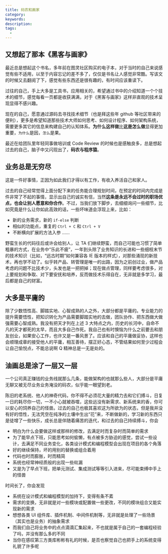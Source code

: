 ```yaml
---
title: 码农和画家
category:
keywords:
description:
tags:
  -
---
```


## 又想起了那本《黑客与画家》

最近总是想起这个书名，多年前在图灵社区购买的电子本，对于当时的自己来说感觉有些不适用，以至于内容忘记的差不多了，仅仅是书名让人感觉非常酷。写该文的时候又去翻阅了下，感觉有些东西还是很有趣的，有时间应该重读下。

过往的自己，手上大多是工具书，应用相关的，希望通过书中的介绍知道一个个技术的细节，感觉每看一页都是收获满满，对于《黑客与画家》这样非直观的技术呈现显得不感兴趣。

现在的自己，愿意通过源码去寻找技术细节（也是拜这些年 github 等社区带来的便利），更多是希望知道那些技术大师如何思考、如何设计程序、如何架构系统，需要更多其它的信息来构建自己的认知体系。**为什么这样做**比**这是怎么做**显得更加重要，`为什么`是因，`怎么`是果。

最近在给团队里年轻同事做培训或 Code Review 的时候也是感触良多，总是想起过去的自己，脑子中又闪现出了，**码农与程序猿**。

## 业务总是无穷尽

这是一件好事情，正因为如此我们才得以有工作，有收入养活自己和家人。

过去的自己经常觉得上面分配下来的任务能合理规划时间，在预定的时间内完成是件非常了不起的事情，显示出自己的诚实有信，当然**这条是永远不会过时的职场优点，也会让别人愿意和你合作**。不过，当我们放下脚步，去细细询问一些细节，比如究竟是什么让你如此高效的话，一些坏味道会浮现上来，比如：

- 新的业务需求，新的 `if-else` 判断
- 相似的功能点，重复的 `Ctrl + C` 和 `Ctrl + V`
- 不断横向扩展的方法入参
  ......

野蛮生长的代码往后或许会给别人，让 TA 们继续野蛮，而自己可能也习惯了简单粗暴的方式，在业务中“乐此不疲”，一年到头除了业务知识的长进和一些细枝末节的技术知识（比如，“远古时期”如何兼容各 IE 版本的样式），对那些涌现的新技术，再也学不动了。似乎转产品、转管理是唯一的出路，因为之前创过业，做产品考虑的问题不比技术少，头发也是一把把掉；现在做点管理，同样要考虑很多，对上要规划和争取、对下要安抚和培养，反而做技术乐得自在，无非就是多学习，最后都是自己的财富。

## 大多是平庸的

除了少数悟性高、脚踏实地、心智成熟的人之外，大部分都是平庸的。专业能力的提升需要悟性，把知识转化为产品需要脚踏实地的去做，团队协作、把东西做大做强需要心智成熟。我没有把天才列在上述 3 大特点之内，历史的长河中，自命不凡的天才都死的太早，而且大多自己作死。我自己也有时懊恼为什么之前要去和朋友创业，如果安心工作，也许又是一番风景了。应该和自己的平庸做妥协，这样也会顺理成章的接受他人的平庸，相互善待，摆正好心态，不管结果如何至少过程会让自己愉悦点，不能总说啊 Q 精神总是一无是处的。

## 油画总是涂了一层又一层

一个公司真正赚钱的业务线就那么几条，能做架构的也就那么些人，大部分是平庸无聊又被无尽业务业务淹没的码农，似乎能一眼望到老。

陈旧的老系统、他人的神奇代码，你不得不必须花大量的精力去和它们搏斗，日复一日的耗尽你一切，一不小心就被吞噬，这些远没有新需求、新系统来的香，你可以安心的饲养自己的怪兽。过去的自己也极其喜欢这为所欲为的状态，但是我并没有好的悟性，无法凭空在纯净的土壤中生出“花”来，不断做新的，学习新的东西只是徒增了一些快乐，成长总是伴随着痛苦的迭代，和过去的自己持续搏斗，你会

- 明白为什么会要做这样或那样的修改，去满足时而复杂时而简单的需求
- 为了能早点下班，只能思考如何偷懒，有点被多方胁迫的感觉，尝试一些设计，去满足不同业务变化，各类设计模式和编程模型会出现在项目的各个角落
- 好的继续保持，坏的用别的替换或组合着用
- 代码也时而膨胀，时而精简
- 系统也经常神经质般的出现一些纰漏
- 又是为了早点下班，把单元测试、集成测试等等引入进来，尽可能束缚中手上的怪兽

时间长了，你会发现

- 系统在设计模式和编程模型的加持下，变得有条不紊
- 需求的变换，无非就是对一些模块或配置做一些更改，不同的模块组合又能实现新的需求
- 想想各类 UI 组件库、插件机制、中间件机制等，无非就是处理了一些场景（其实也是业务）的抽象需求
- 而我们自己将业务中的点点滴滴汇集起来，不也就是属于自己的一套编程经验了吗，并没有那么多的不同
- 当你在感叹第三方类库彬彬有礼的时候，是否也察觉自己也把手上的系统变得礼貌了许多呢
